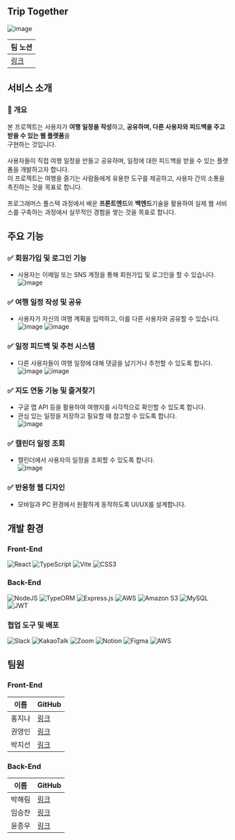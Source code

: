 ## Trip Together
![image](https://github.com/user-attachments/assets/860f2b6f-0768-4101-a35d-30eff9695ca9)

|팀 노션|
|---|
|[링크](https://www.notion.so/15e55f0f90d74155b86b62a280bf7c88?pvs=4)|
## 서비스 소개
### 🚀 개요
 본 프로젝트는 사용자가 **여행 일정을 작성**하고, **공유하며, 다른 사용자와 피드백을 주고받을 수 있는 웹 플랫폼**을 <br>
 구현하는 것입니다. <br>
 <br>
 사용자들이 직접 여행 일정을 만들고 공유하며, 일정에 대한 피드백을 받을 수 있는 플랫폼을 개발하고자 합니다. <br>
 이 프로젝트는 여행을 즐기는 사람들에게 유용한 도구를 제공하고, 사용자 간의 소통을 촉진하는 것을 목표로 합니다. <br> 
 <br>
 프로그래머스 풀스택 과정에서 배운 **프론트엔드**와 **백엔드**기술을 활용하여 실제 웹 서비스를 구축하는 과정에서 실무적인 경험을 쌓는 것을 목표로 합니다. <br>
 
## 주요 기능
### ✅ 회원가입 및 로그인 기능
- 사용자는 이메일 또는 SNS 계정을 통해 회원가입 및 로그인을 할 수 있습니다. <br>
![image](https://github.com/user-attachments/assets/16347af0-1377-4019-b7e4-afede16c7b0b)
### ✅ 여행 일정 작성 및 공유
- 사용자가 자신의 여행 계획을 입력하고, 이를 다른 사용자와 공유할 수 있습니다.<br>
![image](https://github.com/user-attachments/assets/5c619bbb-32cb-4353-b395-93d73cc03cb2)
![image](https://github.com/user-attachments/assets/f0491fc9-6c42-4fc1-bba7-a96323592767)
### ✅ 일정 피드백 및 추천 시스템
- 다른 사용자들이 여행 일정에 대해 댓글을 남기거나 추천할 수 있도록 합니다.<br>
![image](https://github.com/user-attachments/assets/81455173-331c-4e4e-b85b-6d3f407dcf29)
![image](https://github.com/user-attachments/assets/e9ce010f-8a3e-406c-8255-e8fded756711)

### ✅ 지도 연동 기능 및 즐겨찾기
- 구글 맵 API 등을 활용하여 여행지를 시각적으로 확인할 수 있도록 합니다.<br>
- 관심 있는 일정을 저장하고 필요할 때 참고할 수 있도록 합니다.<br>
![image](https://github.com/user-attachments/assets/cc7d6bfa-6700-4acf-b9aa-19f77ca270b2)
### ✅ 캘린더 일정 조회
- 캘린더에서 사용자의 일정을 조회할 수 있도록 합니다. <br>
![image](https://github.com/user-attachments/assets/d194e547-c16c-4d0a-87e7-983fbf003472)
### ✅ 반응형 웹 디자인
- 모바일과 PC 환경에서 원활하게 동작하도록 UI/UX를 설계합니다.<br>

## 개발 환경
### Front-End
![React](https://img.shields.io/badge/react-%2320232a.svg?style=for-the-badge&logo=react&logoColor=%2361DAFB)
![TypeScript](https://img.shields.io/badge/typescript-%23007ACC.svg?style=for-the-badge&logo=typescript&logoColor=white)
![Vite](https://img.shields.io/badge/vite-%23646CFF.svg?style=for-the-badge&logo=vite&logoColor=white)
![CSS3](https://img.shields.io/badge/css3-%231572B6.svg?style=for-the-badge&logo=css3&logoColor=white)
### Back-End
![NodeJS](https://img.shields.io/badge/node.js-6DA55F?style=for-the-badge&logo=node.js&logoColor=white)
![TypeORM](https://img.shields.io/badge/TypeORM-FE0803.svg?style=for-the-badge&logo=typeorm&logoColor=white)
![Express.js](https://img.shields.io/badge/express.js-%23404d59.svg?style=for-the-badge&logo=express&logoColor=%2361DAFB)
![AWS](https://img.shields.io/badge/AWS-%23FF9900.svg?style=for-the-badge&logo=amazon-aws&logoColor=white)
![Amazon S3](https://img.shields.io/badge/Amazon%20S3-FF9900?style=for-the-badge&logo=amazons3&logoColor=white)
![MySQL](https://img.shields.io/badge/mysql-4479A1.svg?style=for-the-badge&logo=mysql&logoColor=white)
![JWT](https://img.shields.io/badge/JWT-black?style=for-the-badge&logo=JSON%20web%20tokens)

### 협업 도구 및 배포
![Slack](https://img.shields.io/badge/Slack-4A154B?style=for-the-badge&logo=slack&logoColor=white)
![KakaoTalk](https://img.shields.io/badge/kakaotalk-ffcd00.svg?style=for-the-badge&logo=kakaotalk&logoColor=000000)
![Zoom](https://img.shields.io/badge/Zoom-2D8CFF?style=for-the-badge&logo=zoom&logoColor=white)
![Notion](https://img.shields.io/badge/Notion-%23000000.svg?style=for-the-badge&logo=notion&logoColor=white)
![Figma](https://img.shields.io/badge/figma-%23F24E1E.svg?style=for-the-badge&logo=figma&logoColor=white)
![AWS](https://img.shields.io/badge/AWS-%23FF9900.svg?style=for-the-badge&logo=amazon-aws&logoColor=white)

## 팀원
### Front-End
|이름|GitHub|
|---|---|
|홍지나|[링크](https://github.com/ddodoi)|
|권영인|[링크](https://github.com/KWON-CODE)|
|박지선|[링크](https://github.com/Galaxy-104)|
### Back-End
|이름|GitHub|
|---|---|
|박해림|[링크](https://github.com/haerimi)|
|임승찬|[링크](https://github.com/dlatmdcks60)|
|윤종우|[링크](https://github.com/pojangkimpop)|

